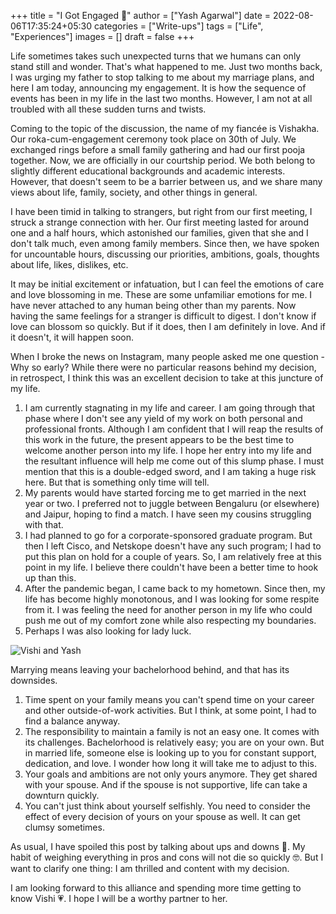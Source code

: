 +++
title = "I Got Engaged 💍"
author = ["Yash Agarwal"]
date = 2022-08-06T17:35:24+05:30
categories = ["Write-ups"]
tags = ["Life", "Experiences"]
images = []
draft = false
+++

Life sometimes takes such unexpected turns that we humans can only stand still and wonder. That's what happened to me. Just two months back, I was urging my father to stop talking to me about my marriage plans, and here I am today, announcing my engagement. It is how the sequence of events has been in my life in the last two months. However, I am not at all troubled with all these sudden turns and twists.

Coming to the topic of the discussion, the name of my fiancée is Vishakha. Our roka-cum-engagement ceremony took place on 30th of July. We exchanged rings before a small family gathering and had our first pooja together. Now, we are officially in our courtship period. We both belong to slightly different educational backgrounds and academic interests. However, that doesn't seem to be a barrier between us, and we share many views about life, family, society, and other things in general.

I have been timid in talking to strangers, but right from our first meeting, I struck a strange connection with her. Our first meeting lasted for around one and a half hours, which astonished our families, given that she and I don't talk much, even among family members. Since then, we have spoken for uncountable hours, discussing our priorities, ambitions, goals, thoughts about life, likes, dislikes, etc.

It may be initial excitement or infatuation, but I can feel the emotions of care and love blossoming in me. These are some unfamiliar emotions for me. I have never attached to any human being other than my parents. Now having the same feelings for a stranger is difficult to digest. I don't know if love can blossom so quickly. But if it does, then I am definitely in love. And if it doesn't, it will happen soon.


When I broke the news on Instagram, many people asked me one question - Why so early? While there were no particular reasons behind my decision, in retrospect, I think this was an excellent decision to take at this juncture of my life.

1. I am currently stagnating in my life and career. I am going through that phase where I don't see any yield of my work on both personal and professional fronts. Although I am confident that I will reap the results of this work in the future, the present appears to be the best time to welcome another person into my life. I hope her entry into my life and the resultant influence will help me come out of this slump phase. I must mention that this is a double-edged sword, and I am taking a huge risk here. But that is something only time will tell.
2. My parents would have started forcing me to get married in the next year or two. I preferred not to juggle between Bengaluru (or elsewhere) and Jaipur, hoping to find a match. I have seen my cousins struggling with that.
3. I had planned to go for a corporate-sponsored graduate program. But then I left Cisco, and Netskope doesn't have any such program; I had to put this plan on hold for a couple of years. So, I am relatively free at this point in my life. I believe there couldn't have been a better time to hook up than this.
4. After the pandemic began, I came back to my hometown. Since then, my life has become highly monotonous, and I was looking for some respite from it. I was feeling the need for another person in my life who could push me out of my comfort zone while also respecting my boundaries.
5. Perhaps I was also looking for lady luck.

![Vishi and Yash](/images/posts/2022-08-06/vishi_and_yash.jpg "Vishi and Yash")

Marrying means leaving your bachelorhood behind, and that has its downsides.

1. Time spent on your family means you can't spend time on your career and other outside-of-work activities. But I think, at some point, I had to find a balance anyway.
2. The responsibility to maintain a family is not an easy one. It comes with its challenges. Bachelorhood is relatively easy; you are on your own. But in married life, someone else is looking up to you for constant support, dedication, and love. I wonder how long it will take me to adjust to this.
3. Your goals and ambitions are not only yours anymore. They get shared with your spouse. And if the spouse is not supportive, life can take a downturn quickly.
4. You can't just think about yourself selfishly. You need to consider the effect of every decision of yours on your spouse as well. It can get clumsy sometimes.


As usual, I have spoiled this post by talking about ups and downs 🤣. My habit of weighing everything in pros and cons will not die so quickly 🤓. But I want to clarify one thing: I am thrilled and content with my decision.

I am looking forward to this alliance and spending more time getting to know Vishi 💗. I hope I will be a worthy partner to her.
